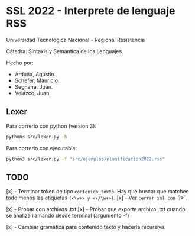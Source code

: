 # SSL 2022 - Interprete de lenguaje RSS

Universidad Tecnológica Nacional - Regional Resistencia

Cátedra: Sintaxis y Semántica de los Lenguajes.

Hecho por:
- Arduña, Agustín.
- Schefer, Mauricio.
- Segnana, Juan.
- Velazco, Juan.

## Lexer

Para correrlo con python (version 3):

```bash
python3 src/lexer.py -h
```

Para correrlo con ejecutable:

```bash
python3 src/lexer.py -f "src/ejemplos/planificacion2022.rss"
```

## TODO
[x] - Terminar token de tipo `contenido_texto`. Hay que buscar que matchee todo menos las etiquetas `(<\w+> y <\/\w+>)`.
[x] - Ver `cerrar xml con `?>`.

[x] - Probar con archivos .txt
[x] - Probar que exporte archivo .txt cuando se analiza llamando desde terminal (argumento -f)

[x] - Cambiar gramatica para contenido texto y hacerla recursiva.